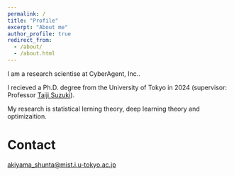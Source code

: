 ```yaml
---
permalink: /
title: "Profile"
excerpt: "About me"
author_profile: true
redirect_from: 
  - /about/
  - /about.html
---
```


I am a research scientise at CyberAgent, Inc..

I recieved a Ph.D. degree from the University of Tokyo in 2024 (supervisor: Professor [Taiji Suzuki](http://ibis.t.u-tokyo.ac.jp/suzuki/)). 

My research is statistical lerning theory, deep learning theory and optimizaition.

Contact
========
akiyama_shunta@mist.i.u-tokyo.ac.jp
